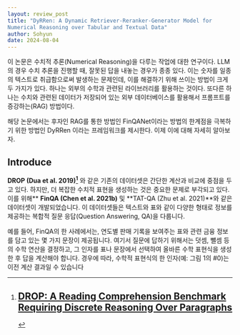 ```yaml
---
layout: review_post
title: "DyRRen: A Dynamic Retriever-Reranker-Generator Model for
Numerical Reasoning over Tabular and Textual Data"
author: Sohyun
date: 2024-08-04
---
```



이 논문은 수치적 추론(Numerical Reasoning)을 다루는 작업에 대한 연구이다. LLM의 경우 수치 추론을 진행할 때, 잘못된 답을 내놓는 경우가 종종 있다. 이는 숫자를 일종의 텍스트로 취급함으로써 발생하는 문제인데, 이를 해결하기 위해 쓰이는 방법이 크게 두 가지가 있다. 하나는 외부의 수학과 관련된 라이브러리를 활용하는 것이다. 또다른 하나는 수치와 관련된 데이터가 저장되어 있는 외부 데이터베이스를 활용해서 프롬프트를 증강하는(RAG) 방법이다.

해당 논문에서는 후자인 RAG를 통한 방법인 FinQANet이라는 방법의 한계점을 극복하기 위한 방법인 DyRRen 이라는 프레임워크를 제시한다. 이제 이에 대해 자세히 알아보자.


## Introduce

**DROP (Dua et al. 2019)[^1]** 와 같은 기존의 데이터셋은 간단한 계산과 비교에 중점을 두고 있다. 하지만, 더 복잡한 수치적 표현을 생성하는 것은 중요한 문제로 부각되고 있다. 이를 위해** **FinQA (Chen et al. 2021b)** 및 **TAT-QA (Zhu et al. 2021)**와 같은 데이터셋이 개발되었습니다. 이 데이터셋들은 텍스트와 표와 같이 다양한 형태로 정보를 제공하는 복합적 질문 응답(Question Answering, QA)을 다룹니다.

예를 들어, FinQA의 한 사례에서는, 연도별 판매 기록을 보여주는 표와 관련 금융 정보를 담고 있는 몇 가지 문장이 제공됩니다. 여기서 질문에 답하기 위해서는 덧셈, 뺄셈 등의 수학 연산을 결정하고, 그 인자를 표나 문장에서 선택하여 올바른 수학 표현식을 생성한 후 답을 계산해야 합니다. 경우에 따라, 수학적 표현식의 한 인자(예: 그림 1의 #0)는 이전 계산 결과일 수 있습니다

[^1]: ## [DROP: A Reading Comprehension Benchmark Requiring Discrete Reasoning Over Paragraphs](https://aclanthology.org/N19-1246.pdf)
<!--stackedit_data:
eyJoaXN0b3J5IjpbODg1MjAwMzg2LC00ODcyNjczNyw2OTE1OT
EzMjQsMjUzMTI2ODU5LC0zODQ1MTY4MDcsLTE0ODMzNjM0Mzgs
LTE1Mzk0Nzk3NTIsLTc3MDQ0NDI3MCwxNjE3NTk2OTM0XX0=
-->